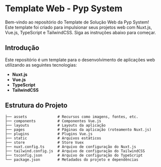 # Template Web - Pyp System

Bem-vindo ao repositório do Template de Solução Web da Pyp System! Este template foi criado para impulsionar seus projetos web com Nuxt.js, Vue.js, TypeScript e TailwindCSS. Siga as instruções abaixo para começar.

## Introdução

Este repositório é um template para o desenvolvimento de aplicações web utilizando as seguintes tecnologias:

- **Nuxt.js**
- **Vue.js**
- **TypeScript**
- **TailwindCSS**

## Estrutura do Projeto

```plaintext
├── assets              # Recursos como imagens, fontes, etc.
├── components          # Componentes Vue.js
├── layouts             # Layouts da aplicação
├── pages               # Páginas da aplicação (roteamento Nuxt.js)
├── plugins             # Plugins Vue.js
├── static              # Arquivos estáticos
├── store               # Store Vuex
├── nuxt.config.ts      # Arquivo de configuração do Nuxt.js
├── tailwind.config.js  # Arquivo de configuração do TailwindCSS
├── tsconfig.json       # Arquivo de configuração do TypeScript
└── package.json        # Metadados do projeto e dependências
```
